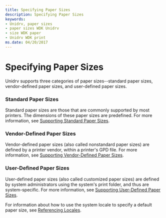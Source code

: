 ```yaml
---
title: Specifying Paper Sizes
description: Specifying Paper Sizes
keywords:
- Unidrv, paper sizes
- paper sizes WDK Unidrv
- size WDK paper
- Unidrv WDK print
ms.date: 04/20/2017
---
```


# Specifying Paper Sizes





Unidrv supports three categories of paper sizes--standard paper sizes, vendor-defined paper sizes, and user-defined paper sizes.

### Standard Paper Sizes

Standard paper sizes are those that are commonly supported by most printers. The dimensions of these paper sizes are predefined. For more information, see [Supporting Standard Paper Sizes](supporting-standard-paper-sizes.md).

### Vendor-Defined Paper Sizes

Vendor-defined paper sizes (also called nonstandard paper sizes) are defined by a printer vendor, within a printer's GPD file. For more information, see [Supporting Vendor-Defined Paper Sizes](supporting-vendor-defined-paper-sizes.md).

### User-Defined Paper Sizes

User-defined paper sizes (also called customized paper sizes) are defined by system administrators using the system's print folder, and thus are system-specific. For more information, see [Supporting User-Defined Paper Sizes](supporting-user-defined-paper-sizes.md).

For information about how to use the system locale to specify a default paper size, see [Referencing Locales](referencing-locales.md).

 

 




